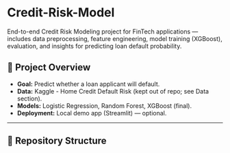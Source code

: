 # Credit-Risk-Model
End-to-end Credit Risk Modeling project for FinTech applications — includes data preprocessing, feature engineering, model training (XGBoost), evaluation, and insights for predicting loan default probability.


## 🚀 Project Overview
- **Goal:** Predict whether a loan applicant will default.
- **Data:** Kaggle - Home Credit Default Risk (kept out of repo; see Data section).
- **Models:** Logistic Regression, Random Forest, XGBoost (final).
- **Deployment:** Local demo app (Streamlit) — optional.

---

## 📁 Repository Structure
